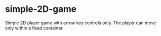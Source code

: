 # simple-2D-game
Simple 2D player game with arrow key controls only. The player can move only within a fixed container.
